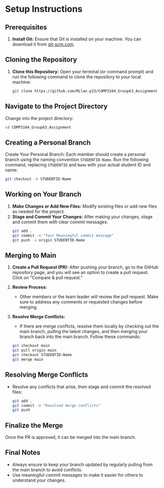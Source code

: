 # Setup Instructions

## Prerequisites
1. **Install Git:** Ensure that Git is installed on your machine. You can download it from [git-scm.com](https://git-scm.com).

## Cloning the Repository
1. **Clone this Repository:** Open your terminal (or command prompt) and run the following command to clone the repository to your local machine:
   ```bash
   git clone https://github.com/Milan-p23/COMP3104_Group63_Assignment

## Navigate to the Project Directory
Change into the project directory:
   ```bash
   cd COMP3104_Group63_Assignment
   ```


## Creating a Personal Branch
Create Your Personal Branch: Each member should create a personal branch using the naming convention `STUDENTID-Name`. Run the following command, replacing `STUDENTID` and `Name` with your actual student ID and name:
  ```bash
 git checkout -b STUDENTID-Name

```
## Working on Your Branch
1. **Make Changes or Add New Files:** Modify existing files or add new files as needed for the project.
2. **Stage and Commit Your Changes:** After making your changes, stage and commit them with clear commit messages:
   ```bash
   git add .
   git commit -m "Your Meaningful commit message"
   git push -u origin STUDENTID-Name
## Merging to Main
1. **Create a Pull Request (PR):** After pushing your branch, go to the GitHub repository page, and you will see an option to create a pull request. Click on "Compare & pull request."

2. **Review Process:**
   - Other members or the team leader will review the pull request. Make sure to address any comments or requested changes before merging.

3. **Resolve Merge Conflicts:**
   - If there are merge conflicts, resolve them locally by checking out the main branch, pulling the latest changes, and then merging your branch back into the main branch. Follow these commands:
   ```bash
   git checkout main
   git pull origin main
   git checkout STUDENTID-Name
   git merge main
## Resolving Merge Conflicts
- Resolve any conflicts that arise, then stage and commit the resolved files:
  ```bash
  git add .
  git commit -m "Resolved merge conflicts"
  git push
## Finalize the Merge
Once the PR is approved, it can be merged into the main branch.

## Final Notes
- Always ensure to keep your branch updated by regularly pulling from the main branch to avoid conflicts.
- Use meaningful commit messages to make it easier for others to understand your changes.